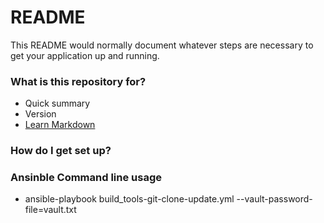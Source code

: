 # README #

This README would normally document whatever steps are necessary to get your application up and running.

### What is this repository for? ###

* Quick summary
* Version
* [Learn Markdown](https://bitbucket.org/tutorials/markdowndemo)

### How do I get set up? ###

### Ansinble Command line usage ###

* ansible-playbook build_tools-git-clone-update.yml  --vault-password-file=vault.txt
